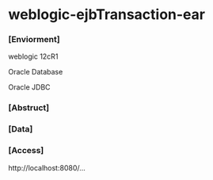 # weblogic-ejbTransaction-ear

### [Enviorment]

weblogic 12cR1

Oracle Database

Oracle JDBC


### [Abstruct]

### [Data]


### [Access]
http://localhost:8080/...



